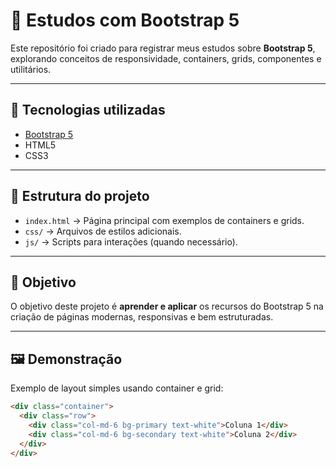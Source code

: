 # 📌 Estudos com Bootstrap 5

Este repositório foi criado para registrar meus estudos sobre **Bootstrap 5**, explorando conceitos de responsividade, containers, grids, componentes e utilitários.  

---

## 🚀 Tecnologias utilizadas
- [Bootstrap 5](https://getbootstrap.com/)
- HTML5
- CSS3

---

## 📂 Estrutura do projeto
- `index.html` → Página principal com exemplos de containers e grids.  
- `css/` → Arquivos de estilos adicionais.  
- `js/` → Scripts para interações (quando necessário).  

---

## 🎯 Objetivo
O objetivo deste projeto é **aprender e aplicar** os recursos do Bootstrap 5 na criação de páginas modernas, responsivas e bem estruturadas.  

---

## 🖼️ Demonstração
Exemplo de layout simples usando container e grid:  

```html
<div class="container">
  <div class="row">
    <div class="col-md-6 bg-primary text-white">Coluna 1</div>
    <div class="col-md-6 bg-secondary text-white">Coluna 2</div>
  </div>
</div>
